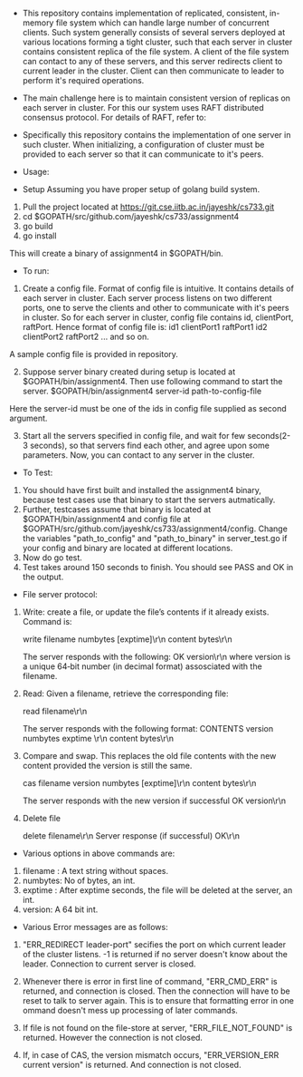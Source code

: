 * This repository contains implementation of replicated, consistent, in-memory file system which can handle large number of concurrent clients. Such system generally consists of several servers deployed at various locations forming a tight cluster, such that each server in cluster contains consistent replica of the file system. A client of the file system can contact to any of these servers, and this server redirects client to current leader in the cluster. Client can then communicate to leader to perform it's required operations.

* The main challenge here is to maintain consistent version of replicas on each server in cluster. For this our system uses RAFT distributed consensus protocol. For details of RAFT, refer to:

* Specifically this repository contains the implementation of one server in such cluster. When initializing, a configuration of cluster must be provided to each server so that it can communicate to it's peers.

* Usage:

- Setup
Assuming you have proper setup of golang build system.
1) Pull the project located at https://git.cse.iitb.ac.in/jayeshk/cs733.git
2) cd $GOPATH/src/github.com/jayeshk/cs733/assignment4
3) go build
4) go install

This will create a binary of assignment4 in $GOPATH/bin.

- To run:

1) Create a config file. Format of config file is intuitive. It contains details of each server in cluster. Each server process listens on two different ports, one to serve the clients and other to communicate with it's peers in cluster. So for each server in cluster, config file contains id, clientPort, raftPort. Hence format of config file is:
id1
clientPort1
raftPort1
id2
clientPort2
raftPort2
... and so on.

A sample config file is provided in repository.

2) Suppose server binary created during setup is located at $GOPATH/bin/assignment4. Then use following command to start the server.
$GOPATH/bin/assignment4 server-id path-to-config-file

Here the server-id must be one of the ids in config file supplied as second argument.

3) Start all the servers specified in config file, and wait for few seconds(2-3 seconds), so that servers find each other, and agree upon some parameters. Now, you can contact to any server in the cluster.

- To Test:
1) You should have first built and installed the assignment4 binary, because test cases use that binary to start the servers autmatically.
2) Further, testcases assume that binary is located at $GOPATH/bin/assignment4 and config file at $GOPATH/src/github.com/jayeshk/cs733/assignment4/config. Change the variables "path_to_config" and "path_to_binary" in server_test.go if your config and binary are located at different locations.
3) Now do go test.
4) Test takes around 150 seconds to finish. You should see PASS and OK in the output.

* File server protocol:

1. Write: create a file, or update the file’s contents if it already exists. Command is:
   
   write filename numbytes [exptime]\r\n
   content bytes\r\n

   The server responds with the following:
   OK version\r\n
   where version is a unique 64‑bit number (in decimal format) assosciated with the
   filename.

2. Read: Given a filename, retrieve the corresponding file:

   read filename\r\n
   
   The server responds with the following format:
   CONTENTS version numbytes exptime \r\n
   content bytes\r\n

3. Compare and swap. This replaces the old file contents with the new content provided the version is still the same.
   
   cas filename version numbytes [exptime]\r\n
   content bytes\r\n

   The server responds with the new version if successful
   OK version\r\n

4. Delete file

   delete filename\r\n
   Server response (if successful)
   OK\r\n


* Various options in above commands are:
1) filename : A text string without spaces.
2) numbytes: No of bytes, an int.
3) exptime : After exptime seconds, the file will be deleted at the server, an int.
4) version: A 64 bit int.

* Various Error messages are as follows:

1) "ERR_REDIRECT leader-port" secifies the port on which current leader of the cluster listens. -1 is returned if no server doesn't know about the leader. Connection to current server is closed.

2) Whenever there is error in first line of command, "ERR_CMD_ERR" is returned, and connection is closed. Then the connection will have to be reset to talk to server again. This is to ensure that formatting error in one ommand doesn't mess up processing of later commands.

3) If file is not found on the file-store at server, "ERR_FILE_NOT_FOUND" is returned. However the connection is not closed.

4) If, in case of CAS, the version mismatch occurs, "ERR_VERSION_ERR current version" is returned. And connection is not closed.
